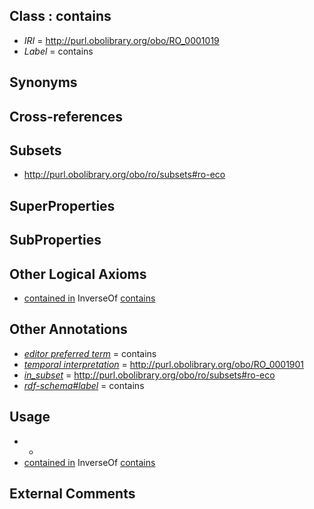 
## Class : contains

 * *IRI* = http://purl.obolibrary.org/obo/RO_0001019
 * *Label* = contains

## Synonyms


## Cross-references


## Subsets

 * http://purl.obolibrary.org/obo/ro/subsets#ro-eco

## SuperProperties


## SubProperties


## Other Logical Axioms

 * [contained in](../../RO/18/RO_0001018.md) InverseOf [contains](../../RO/19/RO_0001019.md)

## Other Annotations

 * *[editor preferred term](../../IAO/11/IAO_0000111.md)* = contains
 * *[temporal interpretation](../../RO/00/RO_0001900.md)* = http://purl.obolibrary.org/obo/RO_0001901
 * *[in_subset](../../et/oboInOwl#inSubset.md)* = http://purl.obolibrary.org/obo/ro/subsets#ro-eco
 * *[rdf-schema#label](../../el/rdf-schema#label.md)* = contains

## Usage

 * -
 * [contained in](../../RO/18/RO_0001018.md) InverseOf [contains](../../RO/19/RO_0001019.md)

## External Comments

